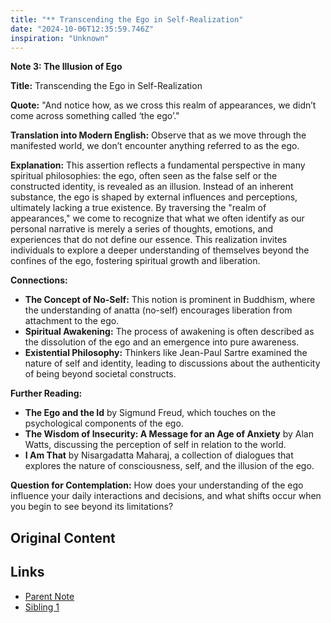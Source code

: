 ```yaml
---
title: "** Transcending the Ego in Self-Realization"
date: "2024-10-06T12:35:59.746Z"
inspiration: "Unknown"
---
```



**Note 3: The Illusion of Ego**

**Title:** Transcending the Ego in Self-Realization

**Quote:** "And notice how, as we cross this realm of appearances, we didn’t come across something called ‘the ego’."

**Translation into Modern English:** Observe that as we move through the manifested world, we don’t encounter anything referred to as the ego.

**Explanation:** This assertion reflects a fundamental perspective in many spiritual philosophies: the ego, often seen as the false self or the constructed identity, is revealed as an illusion. Instead of an inherent substance, the ego is shaped by external influences and perceptions, ultimately lacking a true existence. By traversing the "realm of appearances," we come to recognize that what we often identify as our personal narrative is merely a series of thoughts, emotions, and experiences that do not define our essence. This realization invites individuals to explore a deeper understanding of themselves beyond the confines of the ego, fostering spiritual growth and liberation. 

**Connections:**
- **The Concept of No-Self:** This notion is prominent in Buddhism, where the understanding of anatta (no-self) encourages liberation from attachment to the ego.
- **Spiritual Awakening:** The process of awakening is often described as the dissolution of the ego and an emergence into pure awareness.
- **Existential Philosophy:** Thinkers like Jean-Paul Sartre examined the nature of self and identity, leading to discussions about the authenticity of being beyond societal constructs.

**Further Reading:**
- **The Ego and the Id** by Sigmund Freud, which touches on the psychological components of the ego.
- **The Wisdom of Insecurity: A Message for an Age of Anxiety** by Alan Watts, discussing the perception of self in relation to the world.
- **I Am That** by Nisargadatta Maharaj, a collection of dialogues that explores the nature of consciousness, self, and the illusion of the ego.

**Question for Contemplation:** How does your understanding of the ego influence your daily interactions and decisions, and what shifts occur when you begin to see beyond its limitations?


## Original Content



## Links

- [Parent Note](/parent-note.md)
- [Sibling 1](/zettel1.md)
